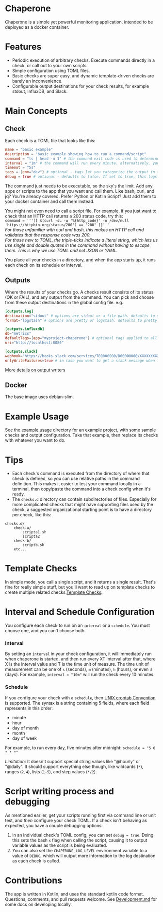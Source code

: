 # Chaperone
Chaperone is a simple yet powerful monitoring application, intended to be deployed as a docker container.

# Features
- Periodic execution of arbitrary checks. Execute commands directly in a check, or call out to your own scripts.
- Simple configuration using TOML files. 
- Basic checks are super easy, and dynamic template-driven checks are barely an inconvenience.
- Configurable output destinations for your check results, for example stdout, InfluxDB, and Slack.

# Main Concepts
## Check
Each check is a TOML file that looks like this:  
```toml
name = "basic example"
description = "basic example showing how to run a command/script"
command = "ls | head -n 1" # the command exit code is used to determine status. 0 = OK, anything else = FAIL
interval = "1m" # the command will run every minute. alternatively, you can configure a cron schedule.
timeout = "5s"
tags = {env="dev"} # optional - tags let you categorize the output in tools like InfluxDB/Grafana
debug = true # optional - defaults to false. If set to true, this logs the commands as they're run.
```
The command just needs to be executable, so the sky's the limit.  Add any apps or scripts to the app that you want and 
call them. Like bash, curl, and jq? You're already covered. Prefer Python or Kotlin Script? Just add them to your 
docker container and call them instead.

You might not even need to call a script file.  For example, if you just want to check that an HTTP call returns a 200 
status code, try this:  
`command = '''[[ $(curl -sL -w '%{http_code}' -o /dev/null 'https://httpbin.org/status/200') == "200" ]]'''`  
*For those unfamiliar with curl and bash, this makes an HTTP call and validates that the response code was 200.*  
*For those new to TOML, the triple-ticks indicate a literal string, which lets us use single and double quotes in 
the command without having to escape them. This is why we use TOML and not JSON or YAML.*

You place all your checks in a directory, and when the app starts up, it runs each check on its schedule or interval.

## Outputs
Where the results of your checks go. A checks result consists of its status (OK or FAIL), and any output from the command. 
You can pick and choose from these output destinations in the global config file. e.g.:
```toml
[outputs.log]
destination="stdout" # options are stdout or a file path. defaults to stdout
format="logstash" # options are pretty or logstash. defaults to pretty

[outputs.influxdb]
db="metrics"
defaultTags={app="myproject-chaperone"} # optional tags applied to all your checks
uri="http://localhost:8086"

[outputs.slack]
webhook="https://hooks.slack.com/services/T00000000/B00000000/XXXXXXXXXXXXXXXXXXXXXXXX"
onlyWriteFailures=true # in case you want to get a slack message when failures happen
```  

[More details on output writers](./src/main/kotlin/chaperone/writer/README.md)

## Docker
The base image uses debian-slim.

# Example Usage
See the [example usage](example-usage/README.md) directory for an example project, with some sample checks and output configuration. 
Take that example, then replace its checks with whatever you want to do.  

# Tips
- Each check's command is executed from the directory of where that check is defined, 
so you can use relative paths in the command definition.
This makes it easier to test your command locally in a terminal, then copy/paste the command into a check config when it's ready.
- The `checks.d` directory can contain subdirectories of files. Especially for more complicated checks that might 
have supporting files used by the check, a suggested organizational starting point is to have a directory per check, 
like this:
```
checks.d/
    check-a/
        scripta1.sh
        scripta2
    check-b/
        scriptb.sh
    etc...
```

# Template Checks
In simple mode, you call a single script, and it returns a single result.  That's fine for really simple stuff, but 
you'll want to read up on template checks to create multiple related checks.[Template Checks](./docs/template-checks.md).

# Interval and Schedule Configuration
You configure each check to run on an `interval` or a `schedule`. You must choose one, and you can't choose both.

### Interval
By setting an `interval` in your check configuration, it will immediately run when chaperone is started, and then 
run every XT interval after that, where X is the interval value and T is the time unit of measure. 
The time unit of measurement can be one of `s` (seconds), `m` (minutes), `h` (hours), or even `d` (days).
For example, `interval = "10m"` will run the check every 10 minutes.

### Schedule
If you configure your check with a `schedule`, then 
[UNIX crontab Convention](https://www.unix.com/man-page/linux/5/crontab/) is supported.
The syntax is a string containing 5 fields, where each field represents in this order:
- minute
- hour
- day of month
- month
- day of week

For example, to run every day, five minutes after midnight:
`schedule = "5 0 * * *"`

*Limitation*: It doesn't support special string values like "@hourly" or "@daily". It should support everything 
else though, like wildcards (`*`), ranges (`2,4`), lists (`1-5`), and step values (`*/2`).

# Script writing process and debugging
As mentioned earlier, get your scripts running first via command line or unit test, and _then_ 
configure your check TOML. If a check isn't behaving as expected, you have a couple debugging options:
1. In an individual check's TOML config, you can set `debug = true`. Doing this sets the bash `x` flag when calling 
the script, causing it to output variable values as the script is being evaluated.
2. You can also set the `CHAPERONE_LOG_LEVEL` environment variable to a value of `DEBUG`, which will output more 
information to the log destination as each check is called.

# Contributions
The app is written in Kotlin, and uses the standard kotlin code format. Questions, comments, and pull requests welcome. See [Development.md](Development.md) for some docs on developing locally.

